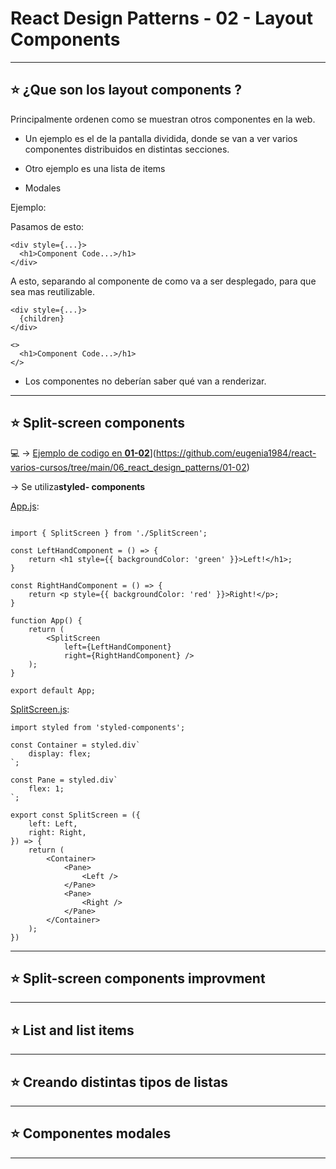 # React Design Patterns - 02 - Layout Components

---

## :star: ¿Que son los layout components ?

Principalmente ordenen como se muestran otros componentes en la web.

- Un ejemplo  es el de la pantalla dividida, donde se van a ver varios componentes distribuidos en distintas secciones.

- Otro ejemplo es una lista de items

- Modales

Ejemplo:


Pasamos de esto: 
```JSX
<div style={...}>
  <h1>Component Code...>/h1>
</div>
```

A esto, separando al componente de como va a ser desplegado, para que sea mas reutilizable.
```JSX
<div style={...}>
  {children}
</div>

<>
  <h1>Component Code...>/h1>
</>
```

- Los componentes no deberían saber qué van a renderizar.

---

## :star: Split-screen components

:computer: -> [Ejemplo de codigo en **01-02**]([)](https://github.com/eugenia1984/react-varios-cursos/tree/main/06_react_design_patterns/01-02)

-> Se utiliza**styled- components**

[App.js](https://github.com/eugenia1984/react-varios-cursos/blob/main/06_react_design_patterns/01-02/App.js):

```JSX

import { SplitScreen } from './SplitScreen';

const LeftHandComponent = () => {
	return <h1 style={{ backgroundColor: 'green' }}>Left!</h1>;
}

const RightHandComponent = () => {
	return <p style={{ backgroundColor: 'red' }}>Right!</p>;
}

function App() {
	return (
		<SplitScreen
			left={LeftHandComponent}
			right={RightHandComponent} />
	);
}

export default App;
```


[SplitScreen.js](https://github.com/eugenia1984/react-varios-cursos/blob/main/06_react_design_patterns/01-02/SplitScreen.js):

```JSX
import styled from 'styled-components';

const Container = styled.div`
	display: flex;
`;

const Pane = styled.div`
	flex: 1;
`;

export const SplitScreen = ({
	left: Left,
	right: Right,
}) => {
	return (
		<Container>
			<Pane>
				<Left />
			</Pane>
			<Pane>
				<Right />
			</Pane>
		</Container>
	);
})
```

---

## :star: Split-screen components improvment

---

## :star: List and list items

---

## :star: Creando distintas tipos de listas

---

## :star: Componentes modales

---

